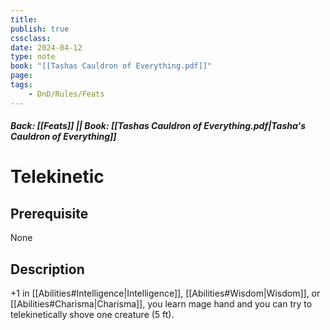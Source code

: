 ```yaml
---
title:
publish: true
cssclass:
date: 2024-04-12
type: note
book: "[[Tashas Cauldron of Everything.pdf]]"
page: 
tags:
    - DnD/Rules/Feats
---
```


##### Back: [[Feats]] || Book: [[Tashas Cauldron of Everything.pdf|Tasha's Cauldron of Everything]]

# Telekinetic


## Prerequisite 
None

## Description
+1 in [[Abilities#Intelligence|Intelligence]], [[Abilities#Wisdom|Wisdom]], or [[Abilities#Charisma|Charisma]], you learn mage hand and you can try to telekinetically shove one creature (5 ft).